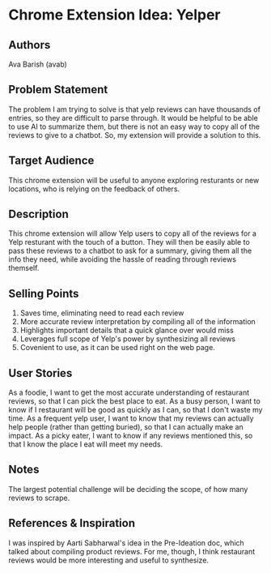 # Chrome Extension Idea: Yelper

## Authors

Ava Barish (avab)

## Problem Statement

The problem I am trying to solve is that yelp reviews can have thousands of entries, so they are difficult to parse through. It would be helpful
to be able to use AI to summarize them, but there is not an easy way to copy all of the reviews to give to a chatbot. So, my extension
will provide a solution to this.

## Target Audience

This chrome extension will be useful to anyone exploring resturants or new locations, who is relying on the feedback of others.

## Description

This chrome extension will allow Yelp users to copy all of the reviews for a Yelp resturant with the touch of a button. They will then be easily
able to pass these reviews to a chatbot to ask for a summary, giving them all the info they need, while avoiding the hassle of reading through reviews themself.

## Selling Points

1. Saves time, eliminating need to read each review
2. More accurate review interpretation by compiling all of the information
3. Highlights important details that a quick glance over would miss
4. Leverages full scope of Yelp's power by synthesizing all reviews
5. Covenient to use, as it can be used right on the web page.

## User Stories

As a foodie, I want to get the most accurate understanding of restaurant reviews, so that I can pick the best place to eat.
As a busy person, I want to know if I restaurant will be good as quickly as I can, so that I don't waste my time.
As a frequent yelp user, I want to know that my reviews can actually help people (rather than getting buried), so that I can actually make an impact.
As a picky eater, I want to know if any reviews mentioned this, so that I know the place I eat will meet my needs.

## Notes

The largest potential challenge will be deciding the scope, of how many reviews to scrape. 

## References & Inspiration

I was inspired by Aarti Sabharwal's idea in the Pre-Ideation doc, which talked about compiling product reviews. For me, though, I think restaurant reviews would be more
interesting and useful to synthesize. 
